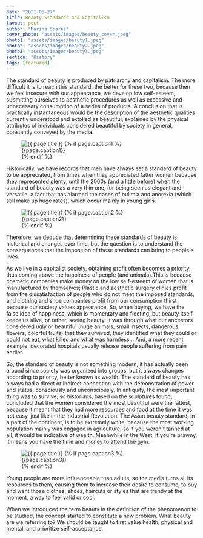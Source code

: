 ```yaml
---
date: "2021-06-27"
title: Beauty Standards and Capitalism
layout: post
author: "Marina Soares"
cover_photo: "assets/images/beauty_cover.jpeg"
photo1: "assets/images/beauty1.jpeg"
photo2: "assets/images/beauty2.jpeg"
photo3: "assets/images/beauty3.jpeg"
section: "History"
tags: [featured]
---
```


The standard of beauty is produced by patriarchy and capitalism. The more difficult it is to reach this standard, the better for these two, because then we feel insecure with our appearance, we develop low self-esteem, submitting ourselves to aesthetic procedures as well as excessive and unnecessary consumption of a series of products. A conclusion that is practically instantaneous would be the description of the aesthetic qualities currently understood and extolled as beautiful, explained by the physical attributes of individuals considered beautiful by society in general, constantly conveyed by the media.

<div class="pr-0 justify-content-center ">
    <figure>
	    <img class="rounded img-fluid" src="{% if page.photo1 contains "://" %}{{ page.photo1 }}{% else %}{{ site.baseurl }}/{{ page.photo1 }}{% endif %}" alt="{{ page.title }}">
        {% if page.caption1 %}
            <figcaption class="figure-caption">{{page.caption1}}</figcaption>
        {% endif %}
    </figure>
</div>

Historically, we have records that men have always set a standard of beauty to be appreciated, from times when they appreciated fatter women because they represented plenty, until the 2000s (and a little before) when the standard of beauty was a very thin one, for being seen as elegant and versatile, a fact that has alarmed the cases of bulimia and anorexia (which still make up huge rates), which occur mainly in young girls.

<div class="pr-0 justify-content-center ">
    <figure>
	    <img class="rounded img-fluid" src="{% if page.photo2 contains "://" %}{{ page.photo2 }}{% else %}{{ site.baseurl }}/{{ page.photo2 }}{% endif %}" alt="{{ page.title }}">
        {% if page.caption2 %}
            <figcaption class="figure-caption">{{page.caption2}}</figcaption>
        {% endif %}
    </figure>
</div>

Therefore, we deduce that determining these standards of beauty is historical and changes over time, but the question is to understand the consequences that the imposition of these standards can bring to people's lives.

As we live in a capitalist society, obtaining profit often becomes a priority, thus coming above the happiness of people (and animals).This is because cosmetic companies make money on the low self-esteem of women that is manufactured by themselves; Plastic and aesthetic surgery clinics profit from the dissatisfaction of people who do not meet the imposed standards, and clothing and shoe companies profit from our consumption thirst because our society values ​​appearance. So, when buying, we have the false idea of happiness, which is momentary and fleeting, but beauty itself keeps us alive, or rather, seeing beauty. It was through what our ancestors considered ugly or beautiful (huge animals, small insects, dangerous flowers, colorful fruits) that they survived, they identified what they could or could not eat, what killed and what was harmless… And, a more recent example, decorated hospitals usually release people suffering from pain earlier.

So, the standard of beauty is not something modern, it has actually been around since society was organized into groups, but it always changes according to priority, better known as wealth. The standard of beauty has always had a direct or indirect connection with the demonstration of power and status, consciously and unconsciously. In antiquity, the most important thing was to survive, so historians, based on the sculptures found, concluded that the women considered the most beautiful were the fattest, because it meant that they had more resources and food at the time it was not easy, just like in the Industrial Revolution. The Asian beauty standard, in a part of the continent, is to be extremely white, because the most working population mainly was engaged in agriculture, so if you weren't tanned at all, it would be indicative of wealth. Meanwhile in the West, if you're brawny, it means you have the time and money to attend the gym.

<div class="pr-0 justify-content-center ">
    <figure>
	    <img class="rounded img-fluid" src="{% if page.photo3 contains "://" %}{{ page.photo3 }}{% else %}{{ site.baseurl }}/{{ page.photo3 }}{% endif %}" alt="{{ page.title }}">
        {% if page.caption3 %}
            <figcaption class="figure-caption">{{page.caption3}}</figcaption>
        {% endif %}
    </figure>
</div>

Young people are more influenceable than adults, so the media turns all its resources to them, causing them to increase their desire to consume, to buy and want those clothes, shoes, haircuts or styles that are trendy at the moment, a way to feel valid or cool.

When we introduced the term beauty in the definition of the phenomenon to be studied, the concept started to constitute a new problem. What beauty are we referring to? We should be taught to first value health, physical and mental, and prioritize self-acceptance.
